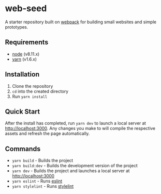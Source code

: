 # web-seed

A starter repository built on [webpack](https://webpack.js.org/) for building small websites and simple prototypes.

## Requirements

* [node](https://nodejs.org) (v8.11.x)
* [yarn](https://yarnpkg.com) (v1.6.x)

## Installation

1. Clone the repository
2. `cd` into the created directory
3. Run `yarn install`

## Quick Start

After the install has completed, run `yarn dev` to launch a local server at [http://localhost:3000](http://localhost:3000). Any changes you make to will compile the respective assets and refresh the page automatically.

## Commands

* `yarn build` - Builds the project
* `yarn build:dev` - Builds the development version of the project
* `yarn dev` - Builds the project and launches a local server at [http://localhost:3000](http://localhost:3000)
* `yarn eslint` - Runs [eslint](https://eslint.org/)
* `yarn stylelint` - Runs [stylelint](https://stylelint.io/)
